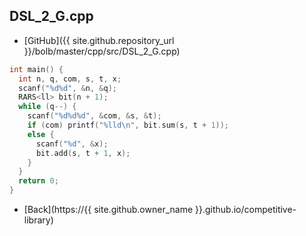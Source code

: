 ## DSL_2_G.cpp

- [GitHub]({{ site.github.repository_url }}/bolb/master/cpp/src/DSL_2_G.cpp)

```cpp
int main() {
  int n, q, com, s, t, x;
  scanf("%d%d", &n, &q);
  RARS<ll> bit(n + 1);
  while (q--) {
    scanf("%d%d%d", &com, &s, &t);
    if (com) printf("%lld\n", bit.sum(s, t + 1));
    else {
      scanf("%d", &x);
      bit.add(s, t + 1, x);
    }
  }
  return 0;
}
```

- [Back](https://{{ site.github.owner_name }}.github.io/competitive-library)
